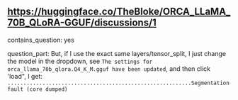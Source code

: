 ## https://huggingface.co/TheBloke/ORCA_LLaMA_70B_QLoRA-GGUF/discussions/1

contains_question: yes

question_part: But, if I use the exact same layers/tensor_split, I just change the model in the dropdown, see `The settings for orca_llama_70b_qlora.Q4_K_M.gguf have been updated`, and then click 'load", I get: `..........................................................Segmentation fault (core dumped)`
